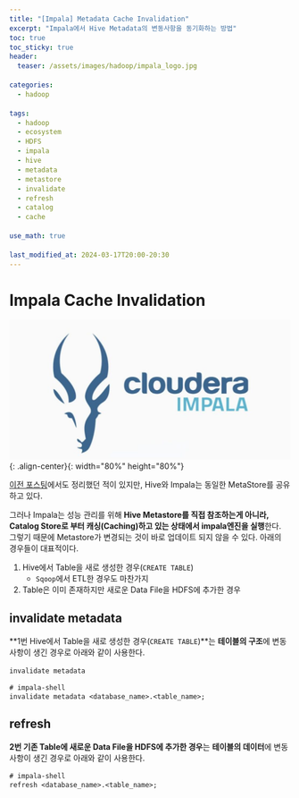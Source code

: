 ```yaml
---
title: "[Impala] Metadata Cache Invalidation"
excerpt: "Impala에서 Hive Metadata의 변동사항을 동기화하는 방법"
toc: true
toc_sticky: true
header:
  teaser: /assets/images/hadoop/impala_logo.jpg

categories:
  - hadoop

tags:
  - hadoop
  - ecosystem
  - HDFS
  - impala
  - hive
  - metadata
  - metastore
  - invalidate
  - refresh
  - catalog
  - cache

use_math: true

last_modified_at: 2024-03-17T20:00-20:30
---
```


# Impala Cache Invalidation

![jpg](/assets/images/hadoop/impala_logo.jpg){: .align-center}{: width="80%" height="80%"}  

[이전 포스팅](https://yganalyst.github.io/hadoop/hdp_ecosys/#impala)에서도 정리했던 적이 있지만, Hive와 Impala는 동일한 MetaStore를 공유하고 있다.  

그러나 Impala는 성능 관리를 위해 **Hive Metastore를 직접 참조하는게 아니라, Catalog Store로 부터 캐싱(Caching)하고 있는 상태에서 impala엔진을 실행**한다.  
그렇기 때문에 Metastore가 변경되는 것이 바로 업데이트 되지 않을 수 있다.
아래의 경우들이 대표적이다.  

1. Hive에서 Table을 새로 생성한 경우(`CREATE TABLE`)  
    - `Sqoop`에서 ETL한 경우도 마찬가지  
2. Table은 이미 존재하지만 새로운 Data File을 HDFS에 추가한 경우  


## invalidate metadata    

**1번 Hive에서 Table을 새로 생성한 경우(`CREATE TABLE`)**는 **테이블의 구조**에 변동사항이 생긴 경우로 아래와 같이 사용한다.  

`invalidate metadata`

```shell
# impala-shell
invalidate metadata <database_name>.<table_name>;
```

## refresh    

**2번 기존 Table에 새로운 Data File을 HDFS에 추가한 경우**는 **테이블의 데이터**에 변동사항이 생긴 경우로 아래와 같이 사용한다.  

```shell
# impala-shell
refresh <database_name>.<table_name>;
```






